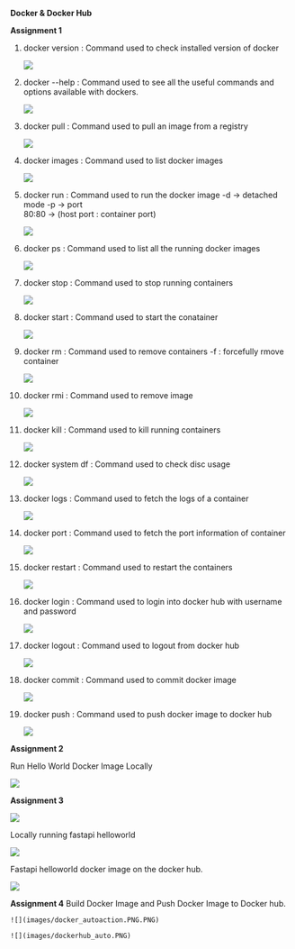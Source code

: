 **Docker & Docker Hub**

**Assignment 1**

1. docker version : Command used to check installed version of docker

    ![](images/docker_version.PNG)

2. docker --help : Command used to see all the useful commands and options available with dockers.

    ![](images/docker_help.PNG)

3. docker pull : Command used to pull an image from a registry

    ![](images/docker_pull.PNG)

4. docker images : Command used to list docker images

    ![](images/docker_images.PNG)

5. docker run : Command used to run the docker image
    -d -> detached mode
    -p -> port  
    80:80 -> (host port : container port)

    ![](images/docker_run.PNG)

6. docker ps : Command used to list all the running docker images

    ![](images/docker_ps.PNG)

7. docker stop : Command used to stop running containers

    ![](images/docker_stop.PNG)

8. docker start : Command used to start the conatainer

    ![](images/docker_start.PNG)

9. docker rm : Command used to remove containers
    -f : forcefully rmove container

    ![](images/docker_rm.PNG)

10. docker rmi : Command used to remove image
     
    ![](images/docker_rmi.PNG)

11. docker kill : Command used to kill running containers

    ![](images/docker_kill.PNG)

12. docker system df : Command used to check disc usage

    ![](images/docker_system_df.PNG)

13. docker logs : Command used to fetch the logs of a container

    ![](images/docker_logs.PNG)

14. docker port : Command used to fetch the port information of container

    ![](images/docker_port.PNG)

15. docker restart : Command used to restart the containers

    ![](images/docker_restart.PNG)

16. docker login : Command used to login into docker hub with username and password

    ![](images/docker_login.PNG)

17. docker logout : Command used to logout from docker hub

    ![](images/docker_logout.PNG)

18. docker commit : Command used to commit docker image

    ![](images/docker_commit.PNG)

19. docker push : Command used to push docker image to docker hub

    ![](images/docker_push.PNG)


**Assignment 2**

   Run Hello World Docker Image Locally

   ![](images/docker_helloworld.PNG)

**Assignment 3**

   ![](images/fastapi_helloworld.PNG)

   Locally running fastapi helloworld

   ![](images/docker_app.PNG)

   Fastapi helloworld docker image on the docker hub.

   ![](images/dockerhub_image.PNG)
   
**Assignment 4**
    Build Docker Image and Push Docker Image to Docker hub.
    
    ![](images/docker_autoaction.PNG.PNG)
    
    ![](images/dockerhub_auto.PNG)
